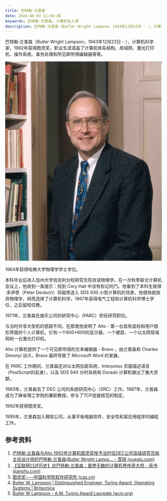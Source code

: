 ```yaml
---
title: 巴特勒·兰普森
date: 2024-06-03 11:34:48
keywords: 巴特勒·兰普森, 计算机名人录
description: 巴特勒·兰普森（Butler Wright Lampson，1943年12月23日 - ），计算机科学家，1992年获得图灵奖，职业生涯涵盖了计算机体系结构、局域网、激光打印机、操作系统、事务处理和所见即所得编辑器等等。
---
```


巴特勒·兰普森（Butler Wright Lampson，1943年12月23日 - ），计算机科学家，1992年获得图灵奖，职业生涯涵盖了计算机体系结构、局域网、激光打印机、操作系统、事务处理和所见即所得编辑器等等。

![img](20240603-butler-wright-lampson/BWL1998.jpg)

1964年获得哈佛大学物理学学士学位。

本科毕业后进入加州大学伯克利分校研究生院攻读物理学。在一次秋季联合计算机会议上，他收到一条提示：找到 Cory Hall 中没有标记的门。他看到了本科生彼得·多伊奇（Peter Deutsch）将磁带送入 SDS 930 小型计算机的场景，他很快就放弃物理学，转而选择了计算机科学。1967年获得电气工程和计算机科学博士学位，之后留校任教。

1971年，兰普森在施乐公司的研究中心（PARC）担任研究职位。

与当时共享大型机的思路不同，在那里他发明了 Alto - 第一台具有鼠标和用户图形界面的个人计算机，它有一个600*800的显示器，一个硬盘，一个以太网局域网和一台激光打印机。

Alto 计算机提供了一个可见即所得的文本编辑器 - Bravo ，由兰普森和 Charles Simonyi 设计。Bravo 最终导致了 Microsoft Word 的发展。

在 PARC 工作期间，兰普森还对以太网加密系统、Interpress 页面描述语言（PostScript的前身），以及 SDS 940 分时系统和 Dorado 计算机做出了重大贡献。

1983年，兰普森去了  DEC 公司的系统研究中心（SRC）工作。1987年，兰普森成为了麻省理工学院的兼职教授，参与了TCP连接规范的制定。

1992年获得图灵奖。

1995年，兰普森加入微软公司，从事平板电脑软件、安全性和富应用程序的编程工作。

## 参考资料

1. [巴特勒·兰普森与Alto 1992年计算机图灵奖授予当时任DEC公司高级研究员和主任设计师的巴特勒·兰普森(Butler Wright Lamps... - 雪球 (xueqiu.com)](https://xueqiu.com/3993902801/85227557)
1. [【互联网口述历史】访巴特勒·兰普森：载誉无数的计算机界传奇大师 - 简书 (jianshu.com)](https://www.jianshu.com/p/aaaa91764ca3)
1. [图灵奖----中国科学院软件研究所 (cas.cn)](http://www.is.cas.cn/kxcb2016/kpwz_128238/201609/t20160923_4668200.html)
1. [Butler W. Lampson | Distinguished Engineer, Turing Award, Operating Systems | Britannica](https://www.britannica.com/biography/Butler-W-Lampson)
1. [Butler W Lampson - A.M. Turing Award Laureate (acm.org)](https://amturing.acm.org/award_winners/lampson_1142421.cfm)
